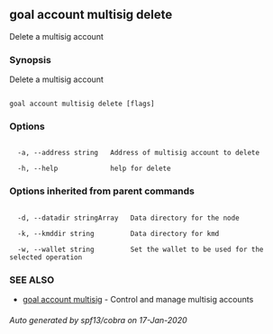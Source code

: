 ## goal account multisig delete



Delete a multisig account



### Synopsis



Delete a multisig account



```

goal account multisig delete [flags]

```



### Options



```

  -a, --address string   Address of multisig account to delete

  -h, --help             help for delete

```



### Options inherited from parent commands



```

  -d, --datadir stringArray   Data directory for the node

  -k, --kmddir string         Data directory for kmd

  -w, --wallet string         Set the wallet to be used for the selected operation

```



### SEE ALSO



* [goal account multisig](../multisig/)	 - Control and manage multisig accounts


###### Auto generated by spf13/cobra on 17-Jan-2020

